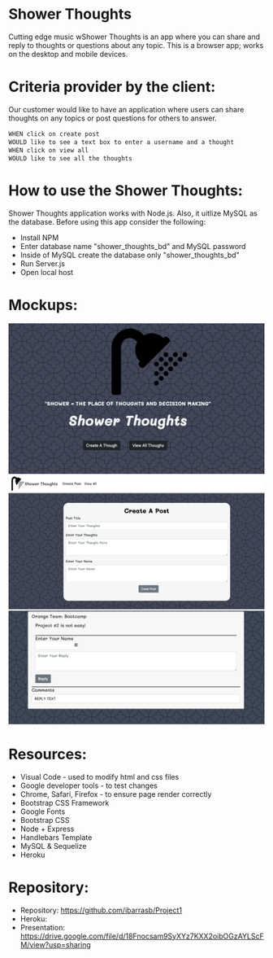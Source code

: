 # Shower Thoughts
Cutting edge music wShower Thoughts is an app where you can share and reply to  thoughts or questions about any topic. 
This is a browser app; works on the desktop and mobile devices.

# Criteria provider by the client:

Our customer would like to have an application where users can share thoughts on any topics or post questions for others to answer.

```
WHEN click on create post
WOULD like to see a text box to enter a username and a thought
WHEN click on view all 
WOULD like to see all the thoughts
```

# How to use the Shower Thoughts:

Shower Thoughts application works with Node.js. Also, it uitlize MySQL as the database. Before using this app consider the following:

* Install NPM
* Enter database name "shower_thoughts_bd" and MySQL password 
* Inside of MySQL create the database only "shower_thoughts_bd"
* Run Server.js
* Open local host

# Mockups:
![Home Page](public/images/Home_Page.png)
![Create A Though](public/images/Create_Thought.png)
![View Thoughts](public/images/View_Thoughts.png)



# Resources:

* Visual Code - used to modify html and css files
* Google developer tools - to test changes
* Chrome, Safari, Firefox - to ensure page render correctly
* Bootstrap CSS Framework
* Google Fonts
* Bootstrap CSS
* Node + Express 
* Handlebars Template
* MySQL & Sequelize
* Heroku


# Repository:

* Repository: https://github.com/ibarrasb/Project1
* Heroku: 
* Presentation: https://drive.google.com/file/d/18Fnocsam9SyXYz7KXX2oibOGzAYLScFM/view?usp=sharing

